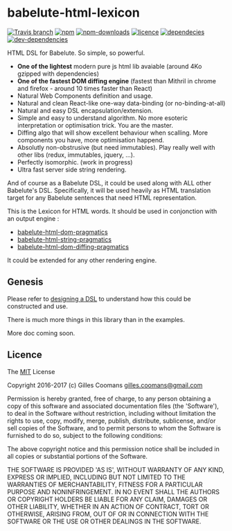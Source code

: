 # babelute-html-lexicon

[![Travis branch](https://img.shields.io/travis/nomocas/async-aggregator/master.svg)](https://travis-ci.org/nomocas/babelute-html-lexicon)
[![npm](https://img.shields.io/npm/v/babelute-html-lexicon.svg)]()
[![npm-downloads](https://img.shields.io/npm/dm/babelute-html-lexicon.svg)]()
[![licence](https://img.shields.io/npm/l/babelute-html-lexicon.svg)]()
[![dependecies](https://img.shields.io/david/nomocas/babelute-html-lexicon.svg)]()
[![dev-dependencies](https://img.shields.io/david/dev/nomocas/babelute-html-lexicon.svg)]()

HTML DSL for Babelute. So simple, so powerful.

- __One of the lightest__ modern pure js html lib avaiable (around 4Ko gzipped with dependencies) 
- __One of the fastest DOM diffing engine__ (fastest than Mithril in chrome and firefox - around 10 times faster than React)
- Natural Web Components definition and usage.
- Natural and clean React-like one-way data-binding (or no-binding-at-all)
- Natural and easy DSL encapsulation/extension.
- Simple and easy to understand algorithm. No more esoteric interpretation or optimisation trick. You are the master.
- Diffing algo that will show excellent behaviour when scalling. More components you have, more optimisation happend.
- Absolutly non-obstrusive (but need immutables). Play really well with other libs (redux, immutables, jquery, ...).
- Perfectly isomorphic. (work in progress)
- Ultra fast server side string rendering.

And of course as a Babelute DSL, it could be used along with ALL other Babelute's DSL. 
Specifically, it will be used heavily as HTML translation target for any Babelute sentences that need HTML representation.

This is the Lexicon for HTML words. It should be used in conjonction with an output engine :
- [babelute-html-dom-pragmatics](https://github.com/nomocas/babelute-html-dom-pragmatics)
- [babelute-html-string-pragmatics](https://github.com/nomocas/babelute-html-string-pragmatics)
- [babelute-html-dom-diffing-pragmatics](https://github.com/nomocas/babelute-html-dom-diffing-pragmatics)

It could be extended for any other rendering engine.

## Genesis

Please refer to [designing a DSL](https://github.com/nomocas/babelute/blob/master/manual/designing-dsl.md) to understand how this could be constructed and use.

There is much more things in this library than in the examples.

More doc coming soon.

## Licence

The [MIT](http://opensource.org/licenses/MIT) License

Copyright 2016-2017 (c) Gilles Coomans <gilles.coomans@gmail.com>

Permission is hereby granted, free of charge, to any person obtaining a copy of this software and associated documentation files (the 'Software'), to deal in the Software without restriction, including without limitation the rights to use, copy, modify, merge, publish, distribute, sublicense, and/or sell copies of the Software, and to permit persons to whom the Software is furnished to do so, subject to the following conditions:

The above copyright notice and this permission notice shall be included in all copies or substantial portions of the Software.

THE SOFTWARE IS PROVIDED 'AS IS', WITHOUT WARRANTY OF ANY KIND, EXPRESS OR IMPLIED, INCLUDING BUT NOT LIMITED TO THE WARRANTIES OF MERCHANTABILITY, FITNESS FOR A PARTICULAR PURPOSE AND NONINFRINGEMENT. IN NO EVENT SHALL THE AUTHORS OR COPYRIGHT HOLDERS BE LIABLE FOR ANY CLAIM, DAMAGES OR OTHER LIABILITY, WHETHER IN AN ACTION OF CONTRACT, TORT OR OTHERWISE, ARISING FROM, OUT OF OR IN CONNECTION WITH THE SOFTWARE OR THE USE OR OTHER DEALINGS IN THE SOFTWARE.
